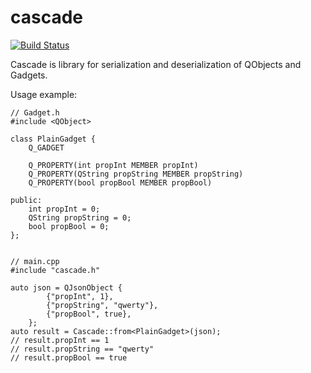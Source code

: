 # cascade
<a href="https://travis-ci.org/Solant/cascade"><img src="https://travis-ci.org/Solant/cascade.svg?branch=master" alt="Build Status"></a>

Cascade is library for serialization and deserialization of QObjects and Gadgets.

Usage example:
```
// Gadget.h
#include <QObject>

class PlainGadget {
    Q_GADGET

    Q_PROPERTY(int propInt MEMBER propInt)
    Q_PROPERTY(QString propString MEMBER propString)
    Q_PROPERTY(bool propBool MEMBER propBool)

public:
    int propInt = 0;
    QString propString = 0;
    bool propBool = 0;
};


// main.cpp
#include "cascade.h"

auto json = QJsonObject {
        {"propInt", 1},
        {"propString", "qwerty"},
        {"propBool", true},
    };
auto result = Cascade::from<PlainGadget>(json);
// result.propInt == 1
// result.propString == "qwerty"
// result.propBool == true
```
